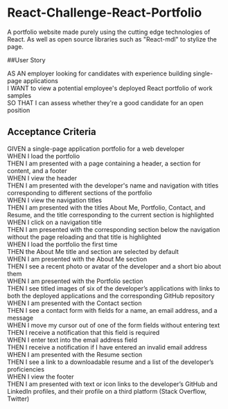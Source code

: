 # React-Challenge-React-Portfolio
A portfolio website made purely using the cutting edge technologies of React. As well as open source libraries such as "React-mdl" to stylize the page.


##User Story

AS AN employer looking for candidates with experience building single-page applications<br>
I WANT to view a potential employee's deployed React portfolio of work samples<br>
SO THAT I can assess whether they're a good candidate for an open position<br>

## Acceptance Criteria
GIVEN a single-page application portfolio for a web developer<br>
WHEN I load the portfolio<br>
THEN I am presented with a page containing a header, a section for content, and a footer<br>
WHEN I view the header<br>
THEN I am presented with the developer's name and navigation with titles corresponding to different sections of the portfolio<br>
WHEN I view the navigation titles<br>
THEN I am presented with the titles About Me, Portfolio, Contact, and Resume, and the title corresponding to the current section is highlighted<br>
WHEN I click on a navigation title<br>
THEN I am presented with the corresponding section below the navigation without the page reloading and that title is highlighted<br>
WHEN I load the portfolio the first time<br>
THEN the About Me title and section are selected by default<br>
WHEN I am presented with the About Me section<br>
THEN I see a recent photo or avatar of the developer and a short bio about them<br>
WHEN I am presented with the Portfolio section<br>
THEN I see titled images of six of the developer’s applications with links to both the deployed applications and the corresponding GitHub repository<br>
WHEN I am presented with the Contact section<br>
THEN I see a contact form with fields for a name, an email address, and a message<br>
WHEN I move my cursor out of one of the form fields without entering text<br>
THEN I receive a notification that this field is required<br>
WHEN I enter text into the email address field<br>
THEN I receive a notification if I have entered an invalid email address<br>
WHEN I am presented with the Resume section<br>
THEN I see a link to a downloadable resume and a list of the developer’s proficiencies<br>
WHEN I view the footer<br>
THEN I am presented with text or icon links to the developer’s GitHub and LinkedIn profiles, and their profile on a third platform (Stack Overflow, Twitter)<br>
